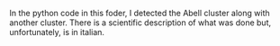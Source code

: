 In the python code in this foder, I detected the Abell cluster along with another cluster. There is a scientific description of what was done but, unfortunately, is in italian.
